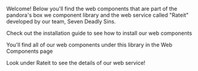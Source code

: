 Welcome! Below you'll find the web components that are part of the pandora's box we component library and the web service called "Rateit" developed by our team, Seven Deadly Sins. 

Check out the installation guide to see how to install our web components

You'll find all of our web components under this library in the Web Components page

Look under Rateit to see the details of our web service!